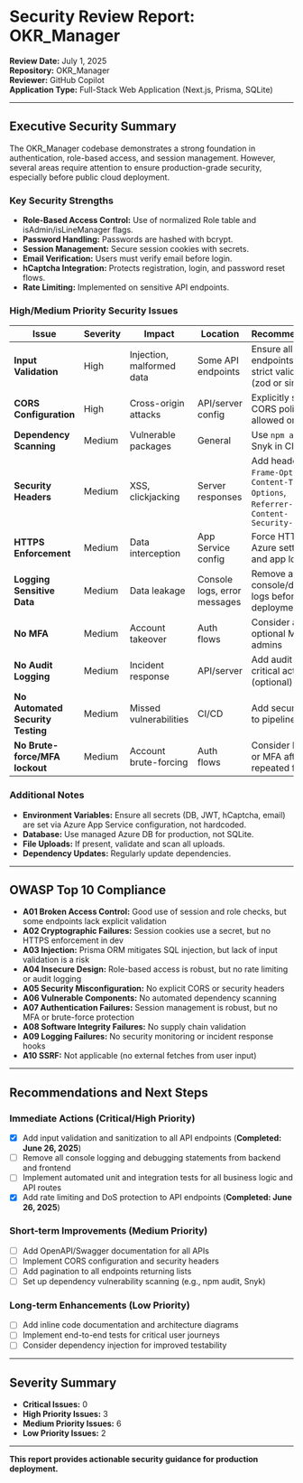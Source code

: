 # Security Review Report: OKR_Manager

**Review Date:** July 1, 2025  
**Repository:** OKR_Manager  
**Reviewer:** GitHub Copilot  
**Application Type:** Full-Stack Web Application (Next.js, Prisma, SQLite)

---

## Executive Security Summary

The OKR_Manager codebase demonstrates a strong foundation in authentication, role-based access, and session management. However, several areas require attention to ensure production-grade security, especially before public cloud deployment.

### Key Security Strengths

- **Role-Based Access Control:** Use of normalized Role table and isAdmin/isLineManager flags.
- **Password Handling:** Passwords are hashed with bcrypt.
- **Session Management:** Secure session cookies with secrets.
- **Email Verification:** Users must verify email before login.
- **hCaptcha Integration:** Protects registration, login, and password reset flows.
- **Rate Limiting:** Implemented on sensitive API endpoints.

### High/Medium Priority Security Issues

| Issue | Severity | Impact | Location | Recommendation |
|-------|----------|--------|----------|----------------|
| **Input Validation** | High | Injection, malformed data | Some API endpoints | Ensure all endpoints use strict validation (zod or similar) |
| **CORS Configuration** | High | Cross-origin attacks | API/server config | Explicitly set CORS policy for allowed origins |
| **Dependency Scanning** | Medium | Vulnerable packages | General | Use `npm audit` or Snyk in CI/CD |
| **Security Headers** | Medium | XSS, clickjacking | Server responses | Add headers: `X-Frame-Options`, `X-Content-Type-Options`, `Referrer-Policy`, `Content-Security-Policy` |
| **HTTPS Enforcement** | Medium | Data interception | App Service config | Force HTTPS in Azure settings and app logic |
| **Logging Sensitive Data** | Medium | Data leakage | Console logs, error messages | Remove all console/debug logs before deployment |
| **No MFA** | Medium | Account takeover | Auth flows | Consider adding optional MFA for admins |
| **No Audit Logging** | Medium | Incident response | API/server | Add audit logs for critical actions (optional) |
| **No Automated Security Testing** | Medium | Missed vulnerabilities | CI/CD | Add security tests to pipeline |
| **No Brute-force/MFA lockout** | Medium | Account brute-forcing | Auth flows | Consider lockout or MFA after repeated failures |

### Additional Notes

- **Environment Variables:** Ensure all secrets (DB, JWT, hCaptcha, email) are set via Azure App Service configuration, not hardcoded.
- **Database:** Use managed Azure DB for production, not SQLite.
- **File Uploads:** If present, validate and scan all uploads.
- **Dependency Updates:** Regularly update dependencies.

---

## OWASP Top 10 Compliance

- **A01 Broken Access Control:** Good use of session and role checks, but some endpoints lack explicit validation
- **A02 Cryptographic Failures:** Session cookies use a secret, but no HTTPS enforcement in dev
- **A03 Injection:** Prisma ORM mitigates SQL injection, but lack of input validation is a risk
- **A04 Insecure Design:** Role-based access is robust, but no rate limiting or audit logging
- **A05 Security Misconfiguration:** No explicit CORS or security headers
- **A06 Vulnerable Components:** No automated dependency scanning
- **A07 Authentication Failures:** Session management is robust, but no MFA or brute-force protection
- **A08 Software Integrity Failures:** No supply chain validation
- **A09 Logging Failures:** No security monitoring or incident response hooks
- **A10 SSRF:** Not applicable (no external fetches from user input)

---

## Recommendations and Next Steps

### Immediate Actions (Critical/High Priority)
- [x] Add input validation and sanitization to all API endpoints (**Completed: June 26, 2025**)
- [ ] Remove all console logging and debugging statements from backend and frontend
- [ ] Implement automated unit and integration tests for all business logic and API routes
- [x] Add rate limiting and DoS protection to API endpoints (**Completed: June 26, 2025**)

### Short-term Improvements (Medium Priority)
- [ ] Add OpenAPI/Swagger documentation for all APIs
- [ ] Implement CORS configuration and security headers
- [ ] Add pagination to all endpoints returning lists
- [ ] Set up dependency vulnerability scanning (e.g., npm audit, Snyk)

### Long-term Enhancements (Low Priority)
- [ ] Add inline code documentation and architecture diagrams
- [ ] Implement end-to-end tests for critical user journeys
- [ ] Consider dependency injection for improved testability

---

## Severity Summary

- **Critical Issues:** 0
- **High Priority Issues:** 3
- **Medium Priority Issues:** 6
- **Low Priority Issues:** 2

---

**This report provides actionable security guidance for production deployment.**

